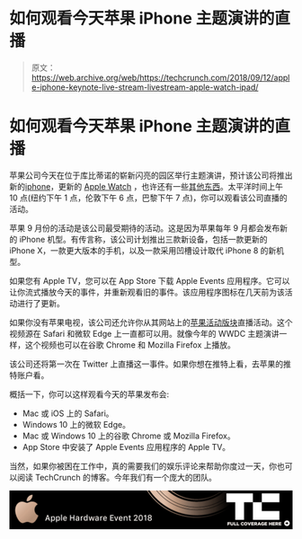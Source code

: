 # 如何观看今天苹果 iPhone 主题演讲的直播

> 原文：<https://web.archive.org/web/https://techcrunch.com/2018/09/12/apple-iphone-keynote-live-stream-livestream-apple-watch-ipad/>

# 如何观看今天苹果 iPhone 主题演讲的直播

苹果公司今天在位于库比蒂诺的崭新闪亮的园区举行主题演讲，预计该公司将推出新的[iphone](https://web.archive.org/web/20230307140202/https://techcrunch.com/2018/08/27/apple-could-introduce-three-devices-with-iphone-x-design/ "Apple could introduce three devices with iPhone X design")，更新的 [Apple Watch](https://web.archive.org/web/20230307140202/https://techcrunch.com/2018/08/30/leak-reveals-a-new-apple-watch-series-4-with-an-edge-to-edge-display/ "Apple Watch Series 4:") ，也许还有一些[其他东西](https://web.archive.org/web/20230307140202/https://techcrunch.com/2018/09/06/what-to-expect-from-next-weeks-big-iphone-event/)。太平洋时间上午 10 点(纽约下午 1 点，伦敦下午 6 点，巴黎下午 7 点)，你可以观看该公司直播的活动。

苹果 9 月份的活动是该公司最受期待的活动。这是因为苹果每年 9 月都会发布新的 iPhone 机型。有传言称，该公司计划推出三款新设备，包括一款更新的 iPhone X，一款更大版本的手机，以及一款采用凹槽设计取代 iPhone 8 的新机型。

如果您有 Apple TV，您可以在 App Store 下载 Apple Events 应用程序。它可以让你流式播放今天的事件，并重新观看旧的事件。该应用程序图标在几天前为该活动进行了更新。

如果你没有苹果电视，该公司还允许你从其网站上的[苹果活动版块](https://web.archive.org/web/20230307140202/https://www.apple.com/apple-events/september-2018/)直播活动。这个视频源在 Safari 和微软 Edge 上一直都可以用。就像今年的 WWDC 主题演讲一样，这个视频也可以在谷歌 Chrome 和 Mozilla Firefox 上播放。

该公司还将第一次在 Twitter 上直播这一事件。如果你想在推特上看，去苹果的推特账户看。

概括一下，你可以这样观看今天的苹果发布会:

*   Mac 或 iOS 上的 Safari。
*   Windows 10 上的微软 Edge。
*   Mac 或 Windows 10 上的谷歌 Chrome 或 Mozilla Firefox。
*   App Store 中安装了 Apple Events 应用程序的 Apple TV。

当然，如果你被困在工作中，真的需要我们的娱乐评论来帮助你度过一天，你也可以阅读 TechCrunch 的博客。今年我们有一个庞大的团队。

[![more iPhone Event 2018 coverage](img/a45dd76be294847a3c5831c28867fdc6.png)](https://web.archive.org/web/20230307140202/https://techcrunch.com/tag/Apple-Hardware-Event-2018)